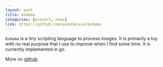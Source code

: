 ```yaml
---
layout: post
title: kodama
categories: [project, news]
link: https://github.com/aimxhaisse/kodama
---
```


`Kodama` is a tiny scripting language to process images. It is primarily
a toy with no real purpose that I use to improve when I find some
time. It is currently implemented in go.

More on [github](https://github.com/aimxhaisse/kodama).
